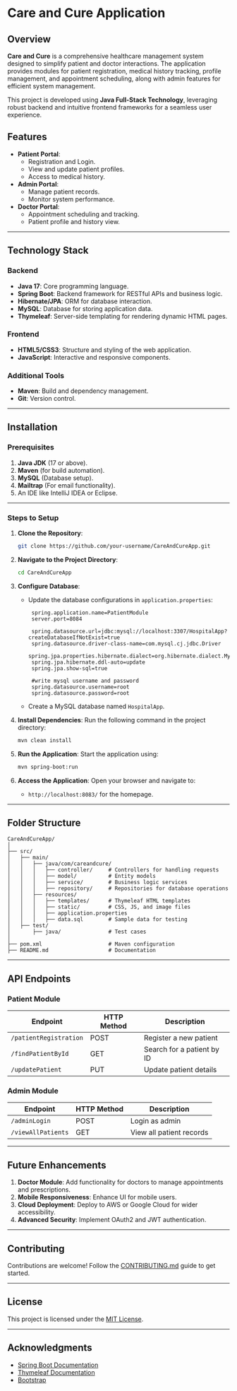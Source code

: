 # Care and Cure Application

## Overview
**Care and Cure** is a comprehensive healthcare management system designed to simplify patient and doctor interactions. The application provides modules for patient registration, medical history tracking, profile management, and appointment scheduling, along with admin features for efficient system management.

This project is developed using **Java Full-Stack Technology**, leveraging robust backend and intuitive frontend frameworks for a seamless user experience.

## Features
- **Patient Portal**:
  - Registration and Login.
  - View and update patient profiles.
  - Access to medical history.
- **Admin Portal**:
  - Manage patient records.
  - Monitor system performance.
- **Doctor Portal**:
  - Appointment scheduling and tracking.
  - Patient profile and history view.

---

## Technology Stack
### Backend
- **Java 17**: Core programming language.
- **Spring Boot**: Backend framework for RESTful APIs and business logic.
- **Hibernate/JPA**: ORM for database interaction.
- **MySQL**: Database for storing application data.
- **Thymeleaf**: Server-side templating for rendering dynamic HTML pages.

### Frontend
- **HTML5/CSS3**: Structure and styling of the web application.
- **JavaScript**: Interactive and responsive components.

### Additional Tools
- **Maven**: Build and dependency management.
- **Git**: Version control.

---

## Installation

### Prerequisites
1. **Java JDK** (17 or above).
2. **Maven** (for build automation).
3. **MySQL** (Database setup).
4. **Mailtrap** (For email functionality).
5. An IDE like IntelliJ IDEA or Eclipse.

---

### Steps to Setup
1. **Clone the Repository**:
   ```bash
   git clone https://github.com/your-username/CareAndCureApp.git
   ```
2. **Navigate to the Project Directory**:
   ```bash
   cd CareAndCureApp
   ```
3. **Configure Database**:
   - Update the database configurations in `application.properties`:
     ```properties
      spring.application.name=PatientModule
      server.port=8084
      
      spring.datasource.url=jdbc:mysql://localhost:3307/HospitalApp?createDatabaseIfNotExist=true
      spring.datasource.driver-class-name=com.mysql.cj.jdbc.Driver
      spring.jpa.properties.hibernate.dialect=org.hibernate.dialect.MySQLDialect
      spring.jpa.hibernate.ddl-auto=update
      spring.jpa.show-sql=true
      
      #write mysql username and password
      spring.datasource.username=root
      spring.datasource.password=root
     ```
   - Create a MySQL database named `HospitalApp`.

4. **Install Dependencies**:
   Run the following command in the project directory:
   ```bash
   mvn clean install
   ```

5. **Run the Application**:
   Start the application using:
   ```bash
   mvn spring-boot:run
   ```

6. **Access the Application**:
   Open your browser and navigate to:
   - `http://localhost:8083/` for the homepage.

---

## Folder Structure
```plaintext
CareAndCureApp/
│
├── src/
│   ├── main/
│   │   ├── java/com/careandcure/
│   │   │   ├── controller/     # Controllers for handling requests
│   │   │   ├── model/          # Entity models
│   │   │   ├── service/        # Business logic services
│   │   │   ├── repository/     # Repositories for database operations
│   │   ├── resources/
│   │   │   ├── templates/      # Thymeleaf HTML templates
│   │   │   ├── static/         # CSS, JS, and image files
│   │   │   ├── application.properties
│   │   │   ├── data.sql        # Sample data for testing
│   ├── test/
│       ├── java/               # Test cases
│
├── pom.xml                     # Maven configuration
├── README.md                   # Documentation
```

---

## API Endpoints

### Patient Module
| Endpoint                | HTTP Method | Description                        |
|-------------------------|-------------|------------------------------------|
| `/patientRegistration`  | POST        | Register a new patient            |
| `/findPatientById`      | GET         | Search for a patient by ID        |
| `/updatePatient`        | PUT         | Update patient details            |

### Admin Module
| Endpoint             | HTTP Method | Description                     |
|----------------------|-------------|---------------------------------|
| `/adminLogin`        | POST        | Login as admin                 |
| `/viewAllPatients`   | GET         | View all patient records       |

---

## Future Enhancements
1. **Doctor Module**: Add functionality for doctors to manage appointments and prescriptions.
2. **Mobile Responsiveness**: Enhance UI for mobile users.
3. **Cloud Deployment**: Deploy to AWS or Google Cloud for wider accessibility.
4. **Advanced Security**: Implement OAuth2 and JWT authentication.

---

## Contributing
Contributions are welcome! Follow the [CONTRIBUTING.md](CONTRIBUTING.md) guide to get started.

---

## License
This project is licensed under the [MIT License](LICENSE).

---

## Acknowledgments
- [Spring Boot Documentation](https://spring.io/projects/spring-boot)
- [Thymeleaf Documentation](https://www.thymeleaf.org/)
- [Bootstrap](https://getbootstrap.com/)

